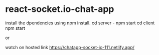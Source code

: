 # react-socket.io-chat-app


install the dpendencies using npm install.
cd server - npm start
cd client npm start 

or 

watch on hosted link 
https://chatapp-socket-io-111.netlify.app/

